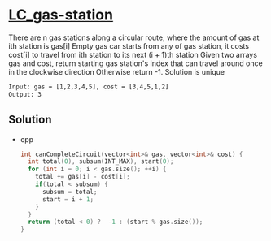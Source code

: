# [LC_gas-station](https://leetcode.com/problems/gas-station)

There are n gas stations along a circular route, where the amount of gas at ith station is gas[i]
Empty gas car starts from any of gas station, it costs cost[i] to travel from ith station to its next (i + 1)th station
Given two arrays gas and cost, return starting gas station's index that can travel around once in the clockwise direction
  Otherwise return -1. Solution is unique

```txt
Input: gas = [1,2,3,4,5], cost = [3,4,5,1,2]
Output: 3
```

## Solution

* cpp

  ```cpp
  int canCompleteCircuit(vector<int>& gas, vector<int>& cost) {
    int total(0), subsum(INT_MAX), start(0);
    for (int i = 0; i < gas.size(); ++i) {
      total += gas[i] - cost[i];
      if(total < subsum) {
        subsum = total;
        start = i + 1;
      }
    }
    return (total < 0) ?  -1 : (start % gas.size());
  }
  ```

